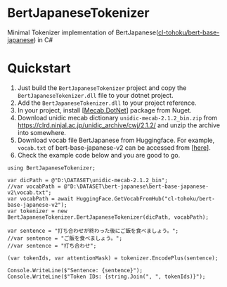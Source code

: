 # BertJapaneseTokenizer
Minimal Tokenizer implementation of BertJapanese([cl-tohoku/bert-base-japanese](https://github.com/cl-tohoku/bert-japanese)) in C#

# Quickstart
1. Just build the `BertJapaneseTokenizer` project and copy the `BertJapaneseTokenizer.dll` file to your dotnet project.
2. Add the `BertJapaneseTokenizer.dll` to your project reference.
3. In your project, install [[Mecab.DotNet](https://github.com/kekyo/MeCab.DotNet)] package from Nuget.
4. Download unidic mecab dictionary `unidic-mecab-2.1.2_bin.zip` from https://clrd.ninjal.ac.jp/unidic_archive/cwj/2.1.2/ and unzip the archive into somewhere.
5. Download vocab file BertJapanese from Huggingface. For example, `vocab.txt` of bert-base-japanese-v2 can be accessed from [[here](https://huggingface.co/cl-tohoku/bert-base-japanese-v2/tree/main)].
6. Check the example code below and you are good to go.

```CSharp
using BertJapaneseTokenizer;

var dicPath = @"D:\DATASET\unidic-mecab-2.1.2_bin";
//var vocabPath = @"D:\DATASET\bert-japanese\bert-base-japanese-v2\vocab.txt";
var vocabPath = await HuggingFace.GetVocabFromHub("cl-tohoku/bert-base-japanese-v2");
var tokenizer = new BertJapaneseTokenizer.BertJapaneseTokenizer(dicPath, vocabPath);

var sentence = "打ち合わせが終わった後にご飯を食べましょう。";
//var sentence = "ご飯を食べましょう。";
//var sentence = "打ち合わせ";

(var tokenIds, var attentionMask) = tokenizer.EncodePlus(sentence);

Console.WriteLine($"Sentence: {sentence}");
Console.WriteLine($"Token IDs: {string.Join(", ", tokenIds)}");
```

